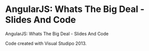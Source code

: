 AngularJS: Whats The Big Deal - Slides And Code
===============================================

AngularJS: Whats The Big Deal - Slides And Code

Code created with Visual Studipo 2013.
